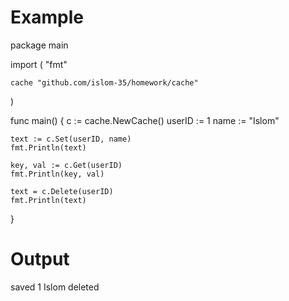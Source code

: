 # Example

package main

import (
	"fmt"

	cache "github.com/islom-35/homework/cache"
)

func main() {
	c := cache.NewCache()
	userID := 1
	name := "Islom"

	text := c.Set(userID, name)
	fmt.Println(text)

	key, val := c.Get(userID)
	fmt.Println(key, val)

	text = c.Delete(userID)
	fmt.Println(text)

}

# Output

saved
1 Islom
deleted
